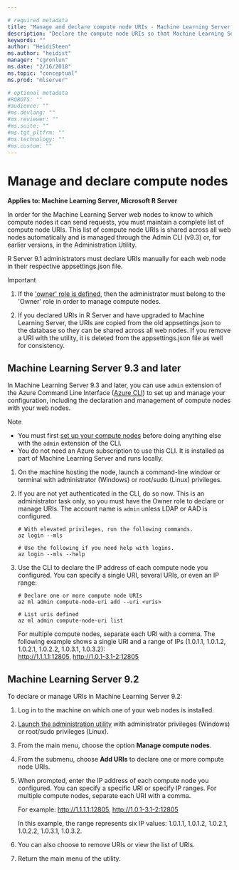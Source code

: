 ```yaml
---

# required metadata
title: "Manage and declare compute node URIs - Machine Learning Server "
description: "Declare the compute node URIs so that Machine Learning Server web nodes know to which compute nodes they can send requests."
keywords: ""
author: "HeidiSteen"
ms.author: "heidist"
manager: "cgronlun"
ms.date: "2/16/2018"
ms.topic: "conceptual"
ms.prod: "mlserver"

# optional metadata
#ROBOTS: ""
#audience: ""
#ms.devlang: ""
#ms.reviewer: ""
#ms.suite: ""
#ms.tgt_pltfrm: ""
#ms.technology: ""
#ms.custom: ""
---
```


# Manage and declare compute nodes

**Applies to:  Machine Learning Server, Microsoft R Server**

In order for the Machine Learning Server web nodes to know to which compute nodes it can send requests, you must maintain a complete list of compute node URIs. This list of compute node URIs is shared across all web nodes automatically and is managed through the Admin CLI (v9.3) or, for earlier versions, in the Administration Utility.

R Server 9.1 administrators must declare URIs manually for each web node in their respective appsettings.json file. 

>[!Important]
>1. If the ['owner' role is defined](configure-roles.md), then the administrator must belong to the 'Owner' role in order to manage compute nodes. 
>
>2. If you declared URIs in R Server and have upgraded to Machine Learning Server, the URIs are copied from the old appsettings.json to the database so they can be shared across all web nodes. If you remove a URI with the utility, it is deleted from the appsettings.json file as well for consistency.


## Machine Learning Server 9.3 and later

In Machine Learning Server 9.3 and later, you can use `admin` extension of the Azure Command Line Interface ([Azure CLI](https://docs.microsoft.com/en-us/cli/azure/install-azure-cli?view=azure-cli-latest)) to set up and manage your configuration, including the declaration and management of compute nodes with your web nodes.

>[!NOTE]
>- You must first [set up your compute nodes](configure-machine-learning-server-enterprise.md) before doing anything else with the `admin` extension of the CLI.
>- You do not need an Azure subscription to use this CLI. It is installed as part of Machine Learning Server and runs locally.  

1. On the machine hosting the node, launch a command-line window or terminal  with administrator (Windows) or root/sudo (Linux) privileges.

2. If you are not yet authenticated in the CLI, do so now. This is an administrator task only, so you must have the Owner role to declare or manage URIs. The account name is `admin` unless LDAP or AAD is configured.
   ```azurecli
   # With elevated privileges, run the following commands.
   az login --mls

   # Use the following if you need help with logins.
   az login --mls --help
   ```

3. Use the CLI to declare the IP address of each compute node you configured. You can specify a single URI, several URIs, or even an IP range:
   ```azurecli
   # Declare one or more compute node URIs
   az ml admin compute-node-uri add --uri <uris>

   # List uris defined
   az ml admin compute-node-uri list
   ```

   For multiple compute nodes, separate each URI with a comma. The following example shows a single URI and a range of IPs (1.0.1.1, 1.0.1.2, 1.0.2.1, 1.0.2.2, 1.0.3.1, 1.0.3.2): <br/><http://1.1.1.1:12805>, http://1.0.1-3.1-2:12805
 
## Machine Learning Server 9.2

To declare or manage URIs in Machine Learning Server 9.2:

1. Log in to the machine on which one of your web nodes is installed.

1. [Launch the administration utility](configure-admin-cli-launch.md) with administrator privileges (Windows) or root/sudo privileges (Linux).

1. From the main menu, choose the option **Manage compute nodes**.

1. From the submenu, choose **Add URIs** to declare one or more compute node URIs.
   
1. When prompted, enter the IP address of each compute node you configured. You can specify a specific URI or  specify IP ranges. For multiple compute nodes, separate each URI with a comma. 

   For example: http://1.1.1.1:12805, http://1.0.1-3.1-2:12805

   In this example, the range represents six IP values: 1.0.1.1, 1.0.1.2, 1.0.2.1, 1.0.2.2, 1.0.3.1,  1.0.3.2.

1. You can also choose to remove URIs or view the list of URIs. 

1. Return the main menu of the utility.
